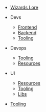 <!-- _navbar.md -->

* [Wizards Lore](/)
* Devs
  * [Frontend](devs/frontend.md)
  * [Backend](devs/backend.md)
  * [Tooling](devs/tooling.md)

* Devops
  * [Tooling](devops/tooling.md)
  * [Resources](devops/resources.md)

* UI
  * [Resources](ui/resources.md)
  * [Tooling](ui/tooling.md)
  * [Libs](ui/libs.md)

* [Tooling](tooling/index.md)
